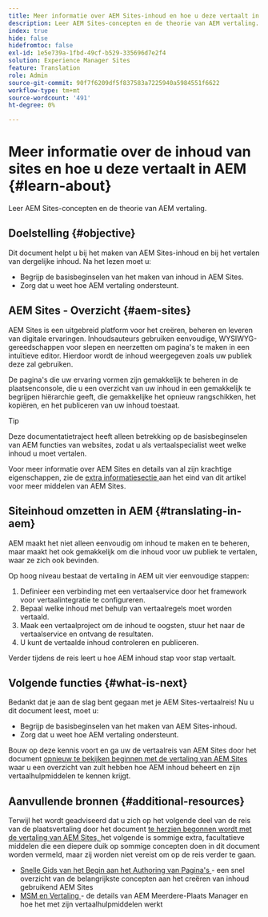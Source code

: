 ```yaml
---
title: Meer informatie over AEM Sites-inhoud en hoe u deze vertaalt in AEM
description: Leer AEM Sites-concepten en de theorie van AEM vertaling.
index: true
hide: false
hidefromtoc: false
exl-id: 1e5e739a-1fbd-49cf-b529-335696d7e2f4
solution: Experience Manager Sites
feature: Translation
role: Admin
source-git-commit: 90f7f6209df5f837583a7225940a5984551f6622
workflow-type: tm+mt
source-wordcount: '491'
ht-degree: 0%

---
```


# Meer informatie over de inhoud van sites en hoe u deze vertaalt in AEM {#learn-about}

Leer AEM Sites-concepten en de theorie van AEM vertaling.

## Doelstelling {#objective}

Dit document helpt u bij het maken van AEM Sites-inhoud en bij het vertalen van dergelijke inhoud. Na het lezen moet u:

* Begrijp de basisbeginselen van het maken van inhoud in AEM Sites.
* Zorg dat u weet hoe AEM vertaling ondersteunt.

## AEM Sites - Overzicht {#aem-sites}

AEM Sites is een uitgebreid platform voor het creëren, beheren en leveren van digitale ervaringen. Inhoudsauteurs gebruiken eenvoudige, WYSIWYG-gereedschappen voor slepen en neerzetten om pagina&#39;s te maken in een intuïtieve editor. Hierdoor wordt de inhoud weergegeven zoals uw publiek deze zal gebruiken.

De pagina&#39;s die uw ervaring vormen zijn gemakkelijk te beheren in de plaatsenconsole, die u een overzicht van uw inhoud in een gemakkelijk te begrijpen hiërarchie geeft, die gemakkelijke het opnieuw rangschikken, het kopiëren, en het publiceren van uw inhoud toestaat.

>[!TIP]
>
>Deze documentatietraject heeft alleen betrekking op de basisbeginselen van AEM functies van websites, zodat u als vertaalspecialist weet welke inhoud u moet vertalen.
>
>Voor meer informatie over AEM Sites en details van al zijn krachtige eigenschappen, zie de [ extra informatiesectie ](#additional-information) aan het eind van dit artikel voor meer middelen van AEM Sites.

## Siteinhoud omzetten in AEM {#translating-in-aem}

AEM maakt het niet alleen eenvoudig om inhoud te maken en te beheren, maar maakt het ook gemakkelijk om die inhoud voor uw publiek te vertalen, waar ze zich ook bevinden.

Op hoog niveau bestaat de vertaling in AEM uit vier eenvoudige stappen:

1. Definieer een verbinding met een vertaalservice door het framework voor vertaalintegratie te configureren.
1. Bepaal welke inhoud met behulp van vertaalregels moet worden vertaald.
1. Maak een vertaalproject om de inhoud te oogsten, stuur het naar de vertaalservice en ontvang de resultaten.
1. U kunt de vertaalde inhoud controleren en publiceren.


Verder tijdens de reis leert u hoe AEM inhoud stap voor stap vertaalt.

## Volgende functies {#what-is-next}

Bedankt dat je aan de slag bent gegaan met je AEM Sites-vertaalreis! Nu u dit document leest, moet u:

* Begrijp de basisbeginselen van het maken van AEM Sites-inhoud.
* Zorg dat u weet hoe AEM vertaling ondersteunt.

Bouw op deze kennis voort en ga uw de vertaalreis van AEM Sites door het document [ opnieuw te bekijken beginnen met de vertaling van AEM Sites ](getting-started.md) waar u een overzicht van zult hebben hoe AEM inhoud beheert en zijn vertaalhulpmiddelen te kennen krijgt.

## Aanvullende bronnen {#additional-resources}

Terwijl het wordt geadviseerd dat u zich op het volgende deel van de reis van de plaatsvertaling door het document [ te herzien begonnen wordt met de vertaling van AEM Sites, ](getting-started.md) het volgende is sommige extra, facultatieve middelen die een diepere duik op sommige concepten doen in dit document worden vermeld, maar zij worden niet vereist om op de reis verder te gaan.

* [ Snelle Gids van het Begin aan het Authoring van Pagina&#39;s ](/help/sites-cloud/authoring/quick-start.md) - een snel overzicht van de belangrijkste concepten aan het creëren van inhoud gebruikend AEM Sites
* [ MSM en Vertaling ](/help/sites-cloud/administering/msm-and-translation.md) - de details van AEM Meerdere-Plaats Manager en hoe het met zijn vertaalhulpmiddelen werkt
